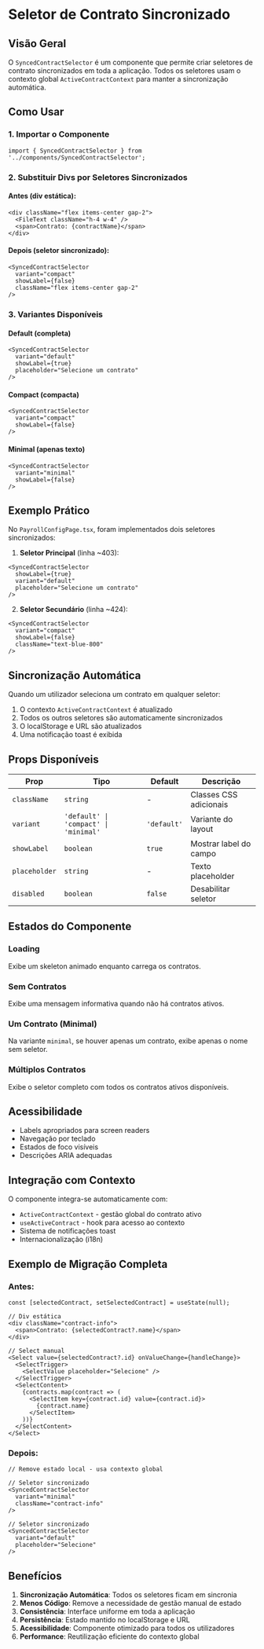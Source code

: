 # Seletor de Contrato Sincronizado

## Visão Geral

O `SyncedContractSelector` é um componente que permite criar seletores de contrato sincronizados em toda a aplicação. Todos os seletores usam o contexto global `ActiveContractContext` para manter a sincronização automática.

## Como Usar

### 1. Importar o Componente

```tsx
import { SyncedContractSelector } from '../components/SyncedContractSelector';
```

### 2. Substituir Divs por Seletores Sincronizados

#### Antes (div estática):
```tsx
<div className="flex items-center gap-2">
  <FileText className="h-4 w-4" />
  <span>Contrato: {contractName}</span>
</div>
```

#### Depois (seletor sincronizado):
```tsx
<SyncedContractSelector
  variant="compact"
  showLabel={false}
  className="flex items-center gap-2"
/>
```

### 3. Variantes Disponíveis

#### Default (completa)
```tsx
<SyncedContractSelector
  variant="default"
  showLabel={true}
  placeholder="Selecione um contrato"
/>
```

#### Compact (compacta)
```tsx
<SyncedContractSelector
  variant="compact"
  showLabel={false}
/>
```

#### Minimal (apenas texto)
```tsx
<SyncedContractSelector
  variant="minimal"
  showLabel={false}
/>
```

## Exemplo Prático

No `PayrollConfigPage.tsx`, foram implementados dois seletores sincronizados:

1. **Seletor Principal** (linha ~403):
```tsx
<SyncedContractSelector
  showLabel={true}
  variant="default"
  placeholder="Selecione um contrato"
/>
```

2. **Seletor Secundário** (linha ~424):
```tsx
<SyncedContractSelector
  variant="compact"
  showLabel={false}
  className="text-blue-800"
/>
```

## Sincronização Automática

Quando um utilizador seleciona um contrato em qualquer seletor:

1. O contexto `ActiveContractContext` é atualizado
2. Todos os outros seletores são automaticamente sincronizados
3. O localStorage e URL são atualizados
4. Uma notificação toast é exibida

## Props Disponíveis

| Prop | Tipo | Default | Descrição |
|------|------|---------|----------|
| `className` | `string` | - | Classes CSS adicionais |
| `variant` | `'default' \| 'compact' \| 'minimal'` | `'default'` | Variante do layout |
| `showLabel` | `boolean` | `true` | Mostrar label do campo |
| `placeholder` | `string` | - | Texto placeholder |
| `disabled` | `boolean` | `false` | Desabilitar seletor |

## Estados do Componente

### Loading
Exibe um skeleton animado enquanto carrega os contratos.

### Sem Contratos
Exibe uma mensagem informativa quando não há contratos ativos.

### Um Contrato (Minimal)
Na variante `minimal`, se houver apenas um contrato, exibe apenas o nome sem seletor.

### Múltiplos Contratos
Exibe o seletor completo com todos os contratos ativos disponíveis.

## Acessibilidade

- Labels apropriados para screen readers
- Navegação por teclado
- Estados de foco visíveis
- Descrições ARIA adequadas

## Integração com Contexto

O componente integra-se automaticamente com:

- `ActiveContractContext` - gestão global do contrato ativo
- `useActiveContract` - hook para acesso ao contexto
- Sistema de notificações toast
- Internacionalização (i18n)

## Exemplo de Migração Completa

### Antes:
```tsx
const [selectedContract, setSelectedContract] = useState(null);

// Div estática
<div className="contract-info">
  <span>Contrato: {selectedContract?.name}</span>
</div>

// Select manual
<Select value={selectedContract?.id} onValueChange={handleChange}>
  <SelectTrigger>
    <SelectValue placeholder="Selecione" />
  </SelectTrigger>
  <SelectContent>
    {contracts.map(contract => (
      <SelectItem key={contract.id} value={contract.id}>
        {contract.name}
      </SelectItem>
    ))}
  </SelectContent>
</Select>
```

### Depois:
```tsx
// Remove estado local - usa contexto global

// Seletor sincronizado
<SyncedContractSelector
  variant="minimal"
  className="contract-info"
/>

// Seletor sincronizado
<SyncedContractSelector
  variant="default"
  placeholder="Selecione"
/>
```

## Benefícios

1. **Sincronização Automática**: Todos os seletores ficam em sincronia
2. **Menos Código**: Remove a necessidade de gestão manual de estado
3. **Consistência**: Interface uniforme em toda a aplicação
4. **Persistência**: Estado mantido no localStorage e URL
5. **Acessibilidade**: Componente otimizado para todos os utilizadores
6. **Performance**: Reutilização eficiente do contexto global